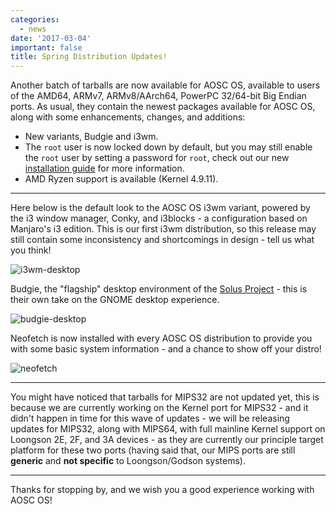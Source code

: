 ```yaml
---
categories:
  - news
date: '2017-03-04'
important: false
title: Spring Distribution Updates!
---
```



Another batch of tarballs are now available for AOSC OS, available to users of the AMD64, ARMv7, ARMv8/AArch64, PowerPC 32/64-bit Big Endian ports. As usual, they contain the newest packages available for AOSC OS, along with some enhancements, changes, and additions:

- New variants, Budgie and i3wm.
- The `root` user is now locked down by default, but you may still enable the `root` user by setting a password for `root`, check out our new [installation guide](https://github.com/AOSC-Dev/aosc-os/wiki) for more information.
- AMD Ryzen support is available (Kernel 4.9.11).

----------------------------

Here below is the default look to the AOSC OS i3wm variant, powered by the i3 window manager, Conky, and i3blocks - a configuration based on Manjaro's i3 edition. This is our first i3wm distribution, so this release may still contain some inconsistency and shortcomings in design - tell us what you think!

![i3wm-desktop](/assets/i/de-preview/i3wm/thumbs/1.png.jpg)

Budgie, the "flagship" desktop environment of the [Solus Project](https://solus-project.com/) - this is their own take on the GNOME desktop experience.

![budgie-desktop](/assets/i/de-preview/budgie/thumbs/4.png.jpg)

Neofetch is now installed with every AOSC OS distribution to provide you with some basic system information - and a chance to show off your distro!

![neofetch](/assets/i/de-preview/lxde/thumbs/7.png.jpg)

----------------------------

You might have noticed that tarballs for MIPS32 are not updated yet, this is because we are currently working on the Kernel port for MIPS32 - and it didn't happen in time for this wave of updates - we will be releasing updates for MIPS32, along with MIPS64, with full mainline Kernel support on Loongson 2E, 2F, and 3A devices - as they are currently our principle target platform for these two ports (having said that, our MIPS ports are still **generic** and **not specific** to Loongson/Godson systems).

----------------------------

Thanks for stopping by, and we wish you a good experience working with AOSC OS!